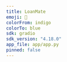 ```yaml
---
title: LoanMate
emoji: 💸
colorFrom: indigo
colorTo: blue
sdk: gradio
sdk_version: "4.18.0"
app_file: app/app.py
pinned: false
---
```

